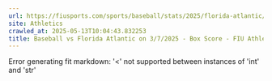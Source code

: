 ```yaml
---
url: https://fiusports.com/sports/baseball/stats/2025/florida-atlantic/boxscore/12737
site: Athletics
crawled_at: 2025-05-13T10:04:43.832253
title: Baseball vs Florida Atlantic on 3/7/2025 - Box Score - FIU Athletics
---
```


Error generating fit markdown: '<' not supported between instances of 'int' and 'str'